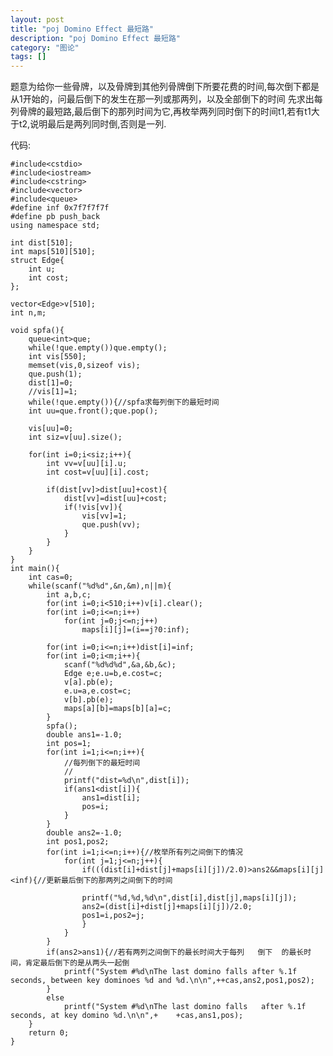 ```yaml
---
layout: post
title: "poj Domino Effect 最短路"
description: "poj Domino Effect 最短路"
category: "图论"
tags: []
---
```



题意为给你一些骨牌，以及骨牌到其他列骨牌倒下所要花费的时间,每次倒下都是从1开始的，问最后倒下的发生在那一列或那两列，以及全部倒下的时间
先求出每列骨牌的最短路,最后倒下的那列时间为它,再枚举两列同时倒下的时间t1,若有t1大于t2,说明最后是两列同时倒,否则是一列.

代码:


	#include<cstdio>
	#include<iostream>
	#include<cstring>
	#include<vector>
	#include<queue>
	#define inf 0x7f7f7f7f
	#define pb push_back
	using namespace std;

	int dist[510];
	int maps[510][510];
	struct Edge{
		int u;
		int cost;
	};

	vector<Edge>v[510];
	int n,m;

	void spfa(){
		queue<int>que;
		while(!que.empty())que.empty();
		int vis[550];
		memset(vis,0,sizeof vis);
		que.push(1);
		dist[1]=0;
		//vis[1]=1;
		while(!que.empty()){//spfa求每列倒下的最短时间
		int uu=que.front();que.pop();
		
		vis[uu]=0;
		int siz=v[uu].size();
		
		for(int i=0;i<siz;i++){
			int vv=v[uu][i].u;
			int cost=v[uu][i].cost;
		
			if(dist[vv]>dist[uu]+cost){
				dist[vv]=dist[uu]+cost;
				if(!vis[vv]){
					vis[vv]=1;
					que.push(vv);
				}
			}
		}
	}
	int main(){
		int cas=0;
		while(scanf("%d%d",&n,&m),n||m){
			int a,b,c;
			for(int i=0;i<510;i++)v[i].clear();
			for(int i=0;i<=n;i++)
				for(int j=0;j<=n;j++)
					maps[i][j]=(i==j?0:inf);
		
			for(int i=0;i<=n;i++)dist[i]=inf;
			for(int i=0;i<m;i++){
				scanf("%d%d%d",&a,&b,&c);
				Edge e;e.u=b,e.cost=c;
				v[a].pb(e);
				e.u=a,e.cost=c;
				v[b].pb(e);
				maps[a][b]=maps[b][a]=c;
			}
			spfa();
			double ans1=-1.0;
			int pos=1;
			for(int i=1;i<=n;i++){
				//每列倒下的最短时间
				//
				printf("dist=%d\n",dist[i]);
				if(ans1<dist[i]){
					ans1=dist[i];
					pos=i;
				}
			}
			double ans2=-1.0;
			int pos1,pos2;
			for(int i=1;i<=n;i++){//枚举所有列之间倒下的情况
				for(int j=1;j<=n;j++){
					if(((dist[i]+dist[j]+maps[i][j])/2.0)>ans2&&maps[i][j]<inf){//更新最后倒下的那两列之间倒下的时间
		
					printf("%d,%d,%d\n",dist[i],dist[j],maps[i][j]);
					ans2=(dist[i]+dist[j]+maps[i][j])/2.0;
					pos1=i,pos2=j;
					}
				}
			}
			if(ans2>ans1){//若有两列之间倒下的最长时间大于每列	倒下	的最长时间，肯定最后倒下的是从两头一起倒
				printf("System #%d\nThe last domino falls after %.1f seconds, between key dominoes %d and %d.\n\n",++cas,ans2,pos1,pos2);
			}
			else
				printf("System #%d\nThe last domino falls 	after %.1f seconds, at key domino %d.\n\n",+	+cas,ans1,pos);
		}
		return 0;
	}


